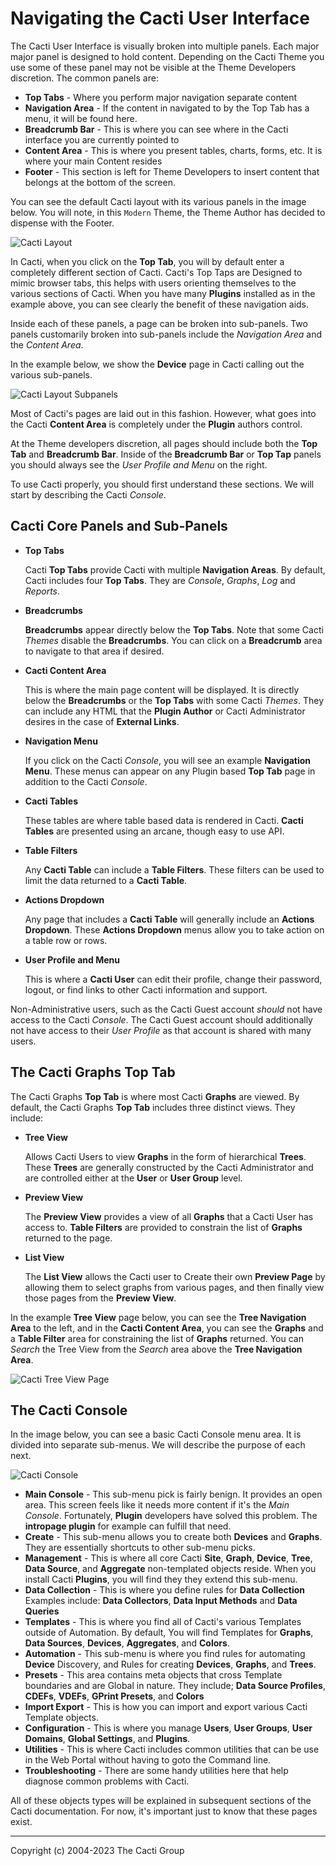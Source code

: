 # Navigating the Cacti User Interface

The Cacti User Interface is visually broken into multiple panels.  Each major
major panel is designed to hold content.  Depending on the Cacti Theme you use
some of these panel may not be visible at the Theme Developers discretion.  The
common panels are:

- **Top Tabs** - Where you perform major navigation separate content
- **Navigation Area** - If the content in navigated to by the Top Tab has a menu,
  it will be found here.
- **Breadcrumb Bar** - This is where you can see where in the Cacti interface you
  are currently pointed to
- **Content Area** - This is where you present tables, charts, forms, etc.  It is
  where your main Content resides
- **Footer** - This section is left for Theme Developers to insert content
  that belongs at the bottom of the screen.

You can see the default Cacti layout with its various panels in the image below.
You will note, in this `Modern` Theme, the Theme Author has decided to dispense
with the Footer.

![Cacti Layout](images/navigation-layout.png)

In Cacti, when you click on the **Top Tab**, you will by default enter a
completely different section of Cacti.  Cacti's Top Taps are Designed
to mimic browser tabs, this helps with users orienting themselves to the
various sections of Cacti.  When you have many **Plugins** installed as
in the example above, you can see clearly the benefit of these
navigation aids.

Inside each of these panels, a page can be broken into sub-panels.  Two
panels customarily broken into sub-panels include the *Navigation Area*
and the *Content Area*.

In the example below, we show the **Device** page in Cacti calling out the
various sub-panels.

![Cacti Layout Subpanels](images/navigation-layout-subpanel.png)

Most of Cacti's pages are laid out in this fashion.  However, what goes into
the Cacti **Content Area** is completely under the **Plugin** authors
control.

At the Theme developers discretion, all pages should include both the **Top Tab**
and **Breadcrumb Bar**.  Inside of the **Breadcrumb Bar** or **Top Tap** panels
you should always see the *User Profile and Menu* on the right.

To use Cacti properly, you should first understand these sections.  We will
start by describing the Cacti *Console*.

## Cacti Core Panels and Sub-Panels

- **Top Tabs**

  Cacti **Top Tabs** provide Cacti with multiple **Navigation Areas**.  By
  default, Cacti includes four **Top Tabs**.  They are *Console*, *Graphs*,
  *Log* and *Reports*.

- **Breadcrumbs**

  **Breadcrumbs** appear directly below the **Top Tabs**.  Note that some Cacti
  *Themes* disable the **Breadcrumbs**.  You can click on a **Breadcrumb** area
  to navigate to that area if desired.

- **Cacti Content Area**

  This is where the main page content will be displayed.  It is directly below
  the **Breadcrumbs** or the **Top Tabs** with some Cacti *Themes*.  They can
  include any HTML that the **Plugin Author** or Cacti Administrator desires in
  the case of **External Links**.

- **Navigation Menu**

  If you click on the Cacti *Console*, you will see an example **Navigation
  Menu**.  These menus can appear on any Plugin based **Top Tab** page in
  addition to the Cacti *Console*.

- **Cacti Tables**

  These tables are where table based data is rendered in Cacti.  **Cacti
  Tables** are presented using an arcane, though easy to use API.

- **Table Filters**

  Any **Cacti Table** can include a **Table Filters**.  These filters can be
  used to limit the data returned to a **Cacti Table**.

- **Actions Dropdown**

  Any page that includes a **Cacti Table** will generally include an **Actions
  Dropdown**.  These **Actions Dropdown** menus allow you to take action on a
  table row or rows.

- **User Profile and Menu**

  This is where a **Cacti User** can edit their profile, change their password,
  logout, or find links to other Cacti information and support.

Non-Administrative users, such as the Cacti Guest account *should* not have
access to the Cacti *Console*.  The Cacti Guest account should additionally
not have access to their *User Profile* as that account is shared with
many users.

## The Cacti Graphs Top Tab

The Cacti Graphs **Top Tab** is where most Cacti **Graphs** are viewed.  By
default, the Cacti Graphs **Top Tab** includes three distinct views.  They
include:

- **Tree View**

  Allows Cacti Users to view **Graphs** in the form of hierarchical **Trees**.
  These **Trees** are generally constructed by the Cacti Administrator and are
  controlled either at the **User** or **User Group** level.

- **Preview View**

  The **Preview View** provides a view of all **Graphs** that a Cacti User has
  access to.  **Table Filters** are provided to constrain the list of **Graphs**
  returned to the page.

- **List View**

  The **List View** allows the Cacti user to Create their own **Preview Page**
  by allowing them to select graphs from various pages, and then finally view
  those pages from the **Preview View**.

In the example **Tree View** page below, you can see the **Tree Navigation
Area** to the left, and in the **Cacti Content Area**, you can see the
**Graphs** and a **Table Filter** area for constraining the list of **Graphs**
returned.  You can *Search* the Tree View from the *Search* area above the
**Tree Navigation Area**.

![Cacti Tree View Page](images/tree-view-page.png)

## The Cacti Console

In the image below, you can see a basic Cacti Console menu area.  It is divided
into separate sub-menus.  We will describe the purpose of each next.

![Cacti Console](images/navigation-console.png)

- **Main Console** - This sub-menu pick is fairly benign.  It provides
  an open area.  This screen feels like it needs more content if it's
  the *Main Console*. Fortunately, **Plugin** developers have solved
  this problem.  The **intropage plugin** for example can fulfill that need.
- **Create** - This sub-menu allows you to create both **Devices** and
  **Graphs**.  They are essentially shortcuts to other sub-menu picks.
- **Management** - This is where all core Cacti **Site**, **Graph**,
  **Device**, **Tree**, **Data Source**, and **Aggregate** non-templated
  objects reside.  When you install Cacti **Plugins**, you will find
  they they extend this sub-menu.
- **Data Collection** - This is where you define rules for **Data Collection**
  Examples include: **Data Collectors**, **Data Input Methods** and
  **Data Queries**
- **Templates** - This is where you find all of Cacti's various Templates
  outside of Automation.  By default, You will find Templates for
  **Graphs**, **Data Sources**, **Devices**, **Aggregates**, and **Colors**.
- **Automation** - This sub-menu is where you find rules for automating
  **Device** Discovery, and Rules for creating **Devices**, **Graphs**,
  and **Trees**.
- **Presets** - This area contains meta objects that cross Template
  boundaries and are Global in nature.  They include; **Data Source Profiles**,
  **CDEFs**, **VDEFs**, **GPrint Presets**, and **Colors**
- **Import Export** - This is how you can import and export various Cacti
  Template objects.
- **Configuration** - This is where you manage **Users**, **User Groups**,
  **User Domains**, **Global Settings**, and **Plugins**.
- **Utilities** - This is where Cacti includes common utilities that can be use
  in the Web Portal without having to goto the Command line.
- **Troubleshooting** - There are some handy utilities here that help
  diagnose common problems with Cacti.

All of these objects types will be explained in subsequent sections of the
Cacti documentation.  For now, it's important just to know that these pages
exist.

---
Copyright (c) 2004-2023 The Cacti Group
